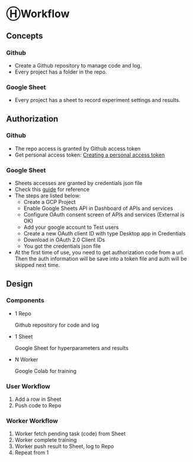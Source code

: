 # ⒽWorkflow

## Concepts

### Github
- Create a Github repository to manage code and log.
- Every project has a folder in the repo.

### Google Sheet
- Every project has a sheet to record experiment settings and results.

## Authorization

### Github
- The repo access is granted by Github access token 
- Get personal access token: [Creating a personal access token](https://docs.github.com/en/free-pro-team@latest/github/authenticating-to-github/creating-a-personal-access-token)

### Google Sheet
- Sheets accesses are granted by credentials json file
- Check this [guide](https://developers.google.com/sheets/api/quickstart/python#step_1_turn_on_the) for reference
- The steps are listed below:
    - Create a GCP Project
    - Enable Google Sheets API in Dashboard of APIs and services
    - Configure OAuth consent screen of APIs and services (External is OK)
    - Add your google account to Test users
    - Create a new OAuth client ID with type Desktop app in Credentials
    - Download in OAuth 2.0 Client IDs
    - You got the credentials json file 
- At the first time of use, you need to get authorization code from a url. Then the auth information will be save into a token file and auth will be skipped next time.

## Design

### Components

- 1 Repo

    Github repository for code and log

- 1 Sheet

    Google Sheet for hyperparameters and results

- N Worker

    Google Colab for training

### User Workflow
1. Add a row in Sheet
2. Push code to Repo

### Worker Workflow

1. Worker fetch pending task (code) from Sheet
2. Worker complete training
3. Worker push result to Sheet, log to Repo
4. Repeat from 1